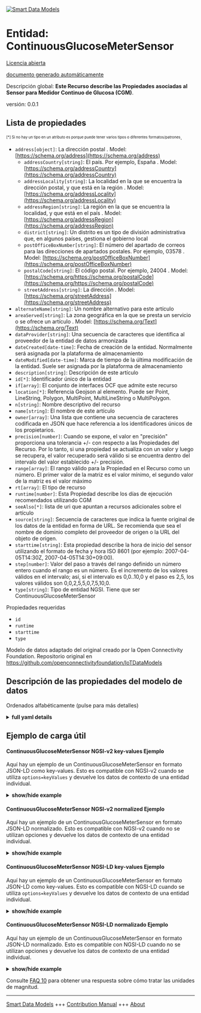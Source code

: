 <!-- 10-Header -->  
[![Smart Data Models](https://smartdatamodels.org/wp-content/uploads/2022/01/SmartDataModels_logo.png "Logo")](https://smartdatamodels.org)  
Entidad: ContinuousGlucoseMeterSensor  
=====================================<!-- /10-Header -->  
<!-- 15-License -->  
[Licencia abierta](https://github.com/smart-data-models//dataModel.OCF/blob/master/ContinuousGlucoseMeterSensor/LICENSE.md)  
[documento generado automáticamente](https://docs.google.com/presentation/d/e/2PACX-1vTs-Ng5dIAwkg91oTTUdt8ua7woBXhPnwavZ0FxgR8BsAI_Ek3C5q97Nd94HS8KhP-r_quD4H0fgyt3/pub?start=false&loop=false&delayms=3000#slide=id.gb715ace035_0_60)  
<!-- /15-License -->  
<!-- 20-Description -->  
Descripción global: **Este Recurso describe las Propiedades asociadas al Sensor para Medidor Continuo de Glucosa (CGM)**.  
versión: 0.0.1  
<!-- /20-Description -->  
<!-- 30-PropertiesList -->  

## Lista de propiedades  

<sup><sub>[*] Si no hay un tipo en un atributo es porque puede tener varios tipos o diferentes formatos/patrones</sub></sup>.  
- `address[object]`: La dirección postal  . Model: [https://schema.org/address](https://schema.org/address)	- `addressCountry[string]`: El país. Por ejemplo, España  . Model: [https://schema.org/addressCountry](https://schema.org/addressCountry)  
	- `addressLocality[string]`: La localidad en la que se encuentra la dirección postal, y que está en la región  . Model: [https://schema.org/addressLocality](https://schema.org/addressLocality)  
	- `addressRegion[string]`: La región en la que se encuentra la localidad, y que está en el país  . Model: [https://schema.org/addressRegion](https://schema.org/addressRegion)  
	- `district[string]`: Un distrito es un tipo de división administrativa que, en algunos países, gestiona el gobierno local    
	- `postOfficeBoxNumber[string]`: El número del apartado de correos para las direcciones de apartados postales. Por ejemplo, 03578  . Model: [https://schema.org/postOfficeBoxNumber](https://schema.org/postOfficeBoxNumber)  
	- `postalCode[string]`: El código postal. Por ejemplo, 24004  . Model: [https://schema.org/https://schema.org/postalCode](https://schema.org/https://schema.org/postalCode)  
	- `streetAddress[string]`: La dirección  . Model: [https://schema.org/streetAddress](https://schema.org/streetAddress)  
- `alternateName[string]`: Un nombre alternativo para este artículo  - `areaServed[string]`: La zona geográfica en la que se presta un servicio o se ofrece un artículo  . Model: [https://schema.org/Text](https://schema.org/Text)- `dataProvider[string]`: Una secuencia de caracteres que identifica al proveedor de la entidad de datos armonizada  - `dateCreated[date-time]`: Fecha de creación de la entidad. Normalmente será asignada por la plataforma de almacenamiento  - `dateModified[date-time]`: Marca de tiempo de la última modificación de la entidad. Suele ser asignada por la plataforma de almacenamiento  - `description[string]`: Descripción de este artículo  - `id[*]`: Identificador único de la entidad  - `if[array]`: El conjunto de interfaces OCF que admite este recurso  - `location[*]`: Referencia Geojson al elemento. Puede ser Point, LineString, Polygon, MultiPoint, MultiLineString o MultiPolygon.  - `n[string]`: Nombre descriptivo del recurso  - `name[string]`: El nombre de este artículo  - `owner[array]`: Una lista que contiene una secuencia de caracteres codificada en JSON que hace referencia a los identificadores únicos de los propietarios.  - `precision[number]`: Cuando se expone, el valor en "precisión" proporciona una tolerancia +/- con respecto a las Propiedades del Recurso. Por lo tanto, si una propiedad se actualiza con un valor y luego se recupera, el valor recuperado será válido si se encuentra dentro del intervalo del valor establecido +/- precisión.  - `range[array]`: El rango válido para la Propiedad en el Recurso como un número. El primer valor de la matriz es el valor mínimo, el segundo valor de la matriz es el valor máximo  - `rt[array]`: El tipo de recurso  - `runtime[number]`: Esta Propiedad describe los días de ejecución recomendados utilizando CGM  - `seeAlso[*]`: lista de uri que apuntan a recursos adicionales sobre el artículo  - `source[string]`: Secuencia de caracteres que indica la fuente original de los datos de la entidad en forma de URL. Se recomienda que sea el nombre de dominio completo del proveedor de origen o la URL del objeto de origen.  - `starttime[string]`: Esta propiedad describe la hora de inicio del sensor utilizando el formato de fecha y hora ISO 8601 (por ejemplo: 2007-04-05T14:30Z, 2007-04-05T14:30+09:00).  - `step[number]`: Valor del paso a través del rango definido un número entero cuando el rango es un número.  Es el incremento de los valores válidos en el intervalo; así, si el intervalo es 0,0..10,0 y el paso es 2,5, los valores válidos son 0,0,2,5,5,0,7,5,10,0.  - `type[string]`: Tipo de entidad NGSI. Tiene que ser ContinuousGlucoseMeterSensor  <!-- /30-PropertiesList -->  
<!-- 35-RequiredProperties -->  
Propiedades requeridas  
- `id`  - `runtime`  - `starttime`  - `type`  <!-- /35-RequiredProperties -->  
<!-- 40-RequiredProperties -->  
Modelo de datos adaptado del original creado por la Open Connectivity Foundation. Repositorio original en https://github.com/openconnectivityfoundation/IoTDataModels  
<!-- /40-RequiredProperties -->  
<!-- 50-DataModelHeader -->  
## Descripción de las propiedades del modelo de datos  
Ordenados alfabéticamente (pulse para más detalles)  
<!-- /50-DataModelHeader -->  
<!-- 60-ModelYaml -->  
<details><summary><strong>full yaml details</strong></summary>    
```yaml  
ContinuousGlucoseMeterSensor:    
  description: This Resource describes the Properties associated with Sensor for Continuous Glucose Meter (CGM).    
  properties:    
    address:    
      description: The mailing address    
      properties:    
        addressCountry:    
          description: 'The country. For example, Spain'    
          type: string    
          x-ngsi:    
            model: https://schema.org/addressCountry    
            type: Property    
        addressLocality:    
          description: 'The locality in which the street address is, and which is in the region'    
          type: string    
          x-ngsi:    
            model: https://schema.org/addressLocality    
            type: Property    
        addressRegion:    
          description: 'The region in which the locality is, and which is in the country'    
          type: string    
          x-ngsi:    
            model: https://schema.org/addressRegion    
            type: Property    
        district:    
          description: 'A district is a type of administrative division that, in some countries, is managed by the local government'    
          type: string    
          x-ngsi:    
            type: Property    
        postOfficeBoxNumber:    
          description: 'The post office box number for PO box addresses. For example, 03578'    
          type: string    
          x-ngsi:    
            model: https://schema.org/postOfficeBoxNumber    
            type: Property    
        postalCode:    
          description: 'The postal code. For example, 24004'    
          type: string    
          x-ngsi:    
            model: https://schema.org/https://schema.org/postalCode    
            type: Property    
        streetAddress:    
          description: The street address    
          type: string    
          x-ngsi:    
            model: https://schema.org/streetAddress    
            type: Property    
        streetNr:    
          description: Number identifying a specific property on a public street    
          type: string    
          x-ngsi:    
            type: Property    
      type: object    
      x-ngsi:    
        model: https://schema.org/address    
        type: Property    
    alternateName:    
      description: An alternative name for this item    
      type: string    
      x-ngsi:    
        type: Property    
    areaServed:    
      description: The geographic area where a service or offered item is provided    
      type: string    
      x-ngsi:    
        model: https://schema.org/Text    
        type: Property    
    dataProvider:    
      description: A sequence of characters identifying the provider of the harmonised data entity    
      type: string    
      x-ngsi:    
        type: Property    
    dateCreated:    
      description: Entity creation timestamp. This will usually be allocated by the storage platform    
      format: date-time    
      type: string    
      x-ngsi:    
        type: Property    
    dateModified:    
      description: Timestamp of the last modification of the entity. This will usually be allocated by the storage platform    
      format: date-time    
      type: string    
      x-ngsi:    
        type: Property    
    description:    
      description: A description of this item    
      type: string    
      x-ngsi:    
        type: Property    
    id:    
      anyOf:    
        - description: Identifier format of any NGSI entity    
          maxLength: 256    
          minLength: 1    
          pattern: ^[\w\-\.\{\}\$\+\*\[\]`|~^@!,:\\]+$    
          type: string    
          x-ngsi:    
            type: Property    
        - description: Identifier format of any NGSI entity    
          format: uri    
          type: string    
          x-ngsi:    
            type: Property    
      description: Unique identifier of the entity    
      x-ngsi:    
        type: Property    
    if:    
      description: The OCF Interface set supported by this Resource    
      items:    
        enum:    
          - oic.if.s    
          - oic.if.baseline    
        type: string    
      minItems: 1    
      readOnly: true    
      type: array    
      uniqueItems: true    
      x-ngsi:    
        type: Property    
    location:    
      description: 'Geojson reference to the item. It can be Point, LineString, Polygon, MultiPoint, MultiLineString or MultiPolygon'    
      oneOf:    
        - description: Geojson reference to the item. Point    
          properties:    
            bbox:    
              items:    
                type: number    
              minItems: 4    
              type: array    
            coordinates:    
              items:    
                type: number    
              minItems: 2    
              type: array    
            type:    
              enum:    
                - Point    
              type: string    
          required:    
            - type    
            - coordinates    
          title: GeoJSON Point    
          type: object    
          x-ngsi:    
            type: GeoProperty    
        - description: Geojson reference to the item. LineString    
          properties:    
            bbox:    
              items:    
                type: number    
              minItems: 4    
              type: array    
            coordinates:    
              items:    
                items:    
                  type: number    
                minItems: 2    
                type: array    
              minItems: 2    
              type: array    
            type:    
              enum:    
                - LineString    
              type: string    
          required:    
            - type    
            - coordinates    
          title: GeoJSON LineString    
          type: object    
          x-ngsi:    
            type: GeoProperty    
        - description: Geojson reference to the item. Polygon    
          properties:    
            bbox:    
              items:    
                type: number    
              minItems: 4    
              type: array    
            coordinates:    
              items:    
                items:    
                  items:    
                    type: number    
                  minItems: 2    
                  type: array    
                minItems: 4    
                type: array    
              type: array    
            type:    
              enum:    
                - Polygon    
              type: string    
          required:    
            - type    
            - coordinates    
          title: GeoJSON Polygon    
          type: object    
          x-ngsi:    
            type: GeoProperty    
        - description: Geojson reference to the item. MultiPoint    
          properties:    
            bbox:    
              items:    
                type: number    
              minItems: 4    
              type: array    
            coordinates:    
              items:    
                items:    
                  type: number    
                minItems: 2    
                type: array    
              type: array    
            type:    
              enum:    
                - MultiPoint    
              type: string    
          required:    
            - type    
            - coordinates    
          title: GeoJSON MultiPoint    
          type: object    
          x-ngsi:    
            type: GeoProperty    
        - description: Geojson reference to the item. MultiLineString    
          properties:    
            bbox:    
              items:    
                type: number    
              minItems: 4    
              type: array    
            coordinates:    
              items:    
                items:    
                  items:    
                    type: number    
                  minItems: 2    
                  type: array    
                minItems: 2    
                type: array    
              type: array    
            type:    
              enum:    
                - MultiLineString    
              type: string    
          required:    
            - type    
            - coordinates    
          title: GeoJSON MultiLineString    
          type: object    
          x-ngsi:    
            type: GeoProperty    
        - description: Geojson reference to the item. MultiLineString    
          properties:    
            bbox:    
              items:    
                type: number    
              minItems: 4    
              type: array    
            coordinates:    
              items:    
                items:    
                  items:    
                    items:    
                      type: number    
                    minItems: 2    
                    type: array    
                  minItems: 4    
                  type: array    
                type: array    
              type: array    
            type:    
              enum:    
                - MultiPolygon    
              type: string    
          required:    
            - type    
            - coordinates    
          title: GeoJSON MultiPolygon    
          type: object    
          x-ngsi:    
            type: GeoProperty    
      x-ngsi:    
        type: GeoProperty    
    n:    
      description: Friendly name of the Resource    
      maxLength: 64    
      readOnly: true    
      type: string    
      x-ngsi:    
        type: Property    
    name:    
      description: The name of this item    
      type: string    
      x-ngsi:    
        type: Property    
    owner:    
      description: A List containing a JSON encoded sequence of characters referencing the unique Ids of the owner(s)    
      items:    
        anyOf:    
          - description: Identifier format of any NGSI entity    
            maxLength: 256    
            minLength: 1    
            pattern: ^[\w\-\.\{\}\$\+\*\[\]`|~^@!,:\\]+$    
            type: string    
            x-ngsi:    
              type: Property    
          - description: Identifier format of any NGSI entity    
            format: uri    
            type: string    
            x-ngsi:    
              type: Property    
        description: Unique identifier of the entity    
        x-ngsi:    
          type: Property    
      type: array    
      x-ngsi:    
        type: Property    
    precision:    
      description: 'When exposed the value in ''precision'' provides a +/- tolerance against the Properties in the Resource. Thus if a Property is UPDATED to a value and that Property then RETRIEVED, the RETRIEVED value is valid if in the range of the set value +/- precision'    
      readOnly: true    
      type: number    
      x-ngsi:    
        type: Property    
    range:    
      description: 'The valid range for the Property in the Resource as a number. The first value in the array is the minimum value, the second value in the array is the maximum value'    
      items:    
        type: number    
      maxItems: 2    
      minItems: 2    
      readOnly: true    
      type: array    
      x-ngsi:    
        type: Property    
    rt:    
      description: The Resource Type    
      items:    
        enum:    
          - oic.r.cgm.sensor    
        type: string    
      minItems: 1    
      readOnly: true    
      type: array    
      uniqueItems: true    
      x-ngsi:    
        type: Property    
    runtime:    
      description: This Property describes the recommended runtime days using CGM    
      minimum: 0.0    
      readOnly: true    
      type: number    
      x-ngsi:    
        type: Property    
    seeAlso:    
      description: list of uri pointing to additional resources about the item    
      oneOf:    
        - items:    
            format: uri    
            type: string    
          minItems: 1    
          type: array    
        - format: uri    
          type: string    
      x-ngsi:    
        type: Property    
    source:    
      description: 'A sequence of characters giving the original source of the entity data as a URL. Recommended to be the fully qualified domain name of the source provider, or the URL to the source object'    
      type: string    
      x-ngsi:    
        type: Property    
    starttime:    
      description: 'This Property describes the Sensor start time using ISO 8601 datetime format (e.g: 2007-04-05T14:30Z, 2007-04-05T14:30+09:00)'    
      readOnly: true    
      type: string    
      x-ngsi:    
        type: Property    
    step:    
      description: 'Step value across the defined range an integer when the range is a number.  This is the increment for valid values across the range; so if range is 0.0..10.0 and step is 2.5 then valid values are 0.0,2.5,5.0,7.5,10.0'    
      readOnly: true    
      type: number    
      x-ngsi:    
        type: Property    
    type:    
      description: NGSI entity type. It has to be ContinuousGlucoseMeterSensor    
      enum:    
        - ContinuousGlucoseMeterSensor    
      type: string    
      x-ngsi:    
        type: Property    
  required:    
    - starttime    
    - runtime    
    - id    
    - type    
  type: object    
  x-derived-from: https://raw.githubusercontent.com/openconnectivityfoundation/IoTDataModels/master/ContinuousGlucoseMeterSensor.swagger.json    
  x-disclaimer: 'Redistribution and use in source and binary forms, with or without modification, are permitted  provided that the license conditions are met. Copyleft (c) 2022 Contributors to Smart Data Models Program'    
  x-license-url: https://github.com/smart-data-models/dataModel.OCF/blob/master/ContinuousGlucoseMeterSensor/LICENSE.md    
  x-model-schema: https://smart-data-models.github.io/dataModel.OCF/ContinuousGlucoseMeterSensor/schema.json    
  x-model-tags: OCF    
  x-version: 0.0.1    
```  
</details>    
<!-- /60-ModelYaml -->  
<!-- 70-MiddleNotes -->  
<!-- /70-MiddleNotes -->  
<!-- 80-Examples -->  
## Ejemplo de carga útil  
#### ContinuousGlucoseMeterSensor NGSI-v2 key-values Ejemplo  
Aquí hay un ejemplo de un ContinuousGlucoseMeterSensor en formato JSON-LD como key-values. Esto es compatible con NGSI-v2 cuando se utiliza `options=keyValues` y devuelve los datos de contexto de una entidad individual.  
<details><summary><strong>show/hide example</strong></summary>    
```json  
{  
  "id": "urn:ngsi-ld:ContinuousGlucoseMeterSensor:id:WAEX:44862903",  
  "dateCreated": "1999-03-30T22:51:27Z",  
  "dateModified": "2012-12-22T07:39:58Z",  
  "source": "Perhaps price recent total describe time once before. Personal pretty new pull really break whether. Culture listen thank future however.",  
  "name": "Their hand she fire instead knowledge. Television statement meeting experience attorney.",  
  "alternateName": "Full inside great style fall song attention. Way indicate wall Mr section exist. Information training firm room whatever.",  
  "description": "Even resource yourself sea.",  
  "dataProvider": "Test side stand protect response. Education color man general series. Mrs financial pattern program. Think future color however.",  
  "owner": [  
    "urn:ngsi-ld:ContinuousGlucoseMeterSensor:items:VFHC:26378445",  
    "urn:ngsi-ld:ContinuousGlucoseMeterSensor:items:XYIY:53974790"  
  ],  
  "seeAlso": [  
    "urn:ngsi-ld:ContinuousGlucoseMeterSensor:items:ELPR:93944920",  
    "urn:ngsi-ld:ContinuousGlucoseMeterSensor:items:YVNE:68441652"  
  ],  
  "location": {  
    "type": "Point",  
    "coordinates": [  
      61.9624645,  
      19.178525  
    ]  
  },  
  "address": {  
    "streetAddress": "Line guess each impact structure sister. Set he help race outside yeah according step. Method entire hotel hard after. Without break enter direction sit green news.",  
    "addressLocality": "Catch radio down enter pretty. Pattern if until which. Course color general live.",  
    "addressRegion": "Expert reveal world to. Fast civil others relate. Community art team board far serve.",  
    "addressCountry": "Occur off Congress participant meet. Determine discover just production.",  
    "postalCode": "Near involve data. Effort mother candidate run enough.",  
    "postOfficeBoxNumber": "Soon PM off. Onto design soldier manage sound toward. From way perhaps school fact central."  
  },  
  "areaServed": "Reach experience instead people newspaper bar.",  
  "starttime": "Dinner join couple dream loss high real. War during fire board. Become mention again here special.",  
  "runtime": {  
    "type": "Property",  
    "value": 205.2  
  },  
  "rt": [  
    "oic.r.cgm.sensor",  
    "oic.r.cgm.sensor"  
  ],  
  "n": "Center system responsibility. Show very wife address can owner voice. Message so age focus.",  
  "if": [  
    "oic.if.s",  
    "oic.if.s"  
  ],  
  "range": [  
    449.6,  
    786.7  
  ],  
  "step": {  
    "type": "Property",  
    "value": 471.9  
  },  
  "precision": {  
    "type": "Property",  
    "value": 270.2  
  },  
  "type": "ContinuousGlucoseMeterSensor"  
}  
```  
</details>  
#### ContinuousGlucoseMeterSensor NGSI-v2 normalized Ejemplo  
Aquí hay un ejemplo de un ContinuousGlucoseMeterSensor en formato JSON-LD normalizado. Esto es compatible con NGSI-v2 cuando no se utilizan opciones y devuelve los datos de contexto de una entidad individual.  
<details><summary><strong>show/hide example</strong></summary>    
```json  
{  
  "id": {  
    "type": "string",  
    "value": "urn:ngsi-ld:ContinuousGlucoseMeterSensor:id:WAEX:44862903"  
  },  
  "dateCreated": {  
    "format": "date-time",  
    "type": "string",  
    "value": "1999-03-30T22:51:27Z"  
  },  
  "dateModified": {  
    "format": "date-time",  
    "type": "string",  
    "value": "2012-12-22T07:39:58Z"  
  },  
  "source": {  
    "type": "string",  
    "value": "Perhaps price recent total describe time once before. Personal pretty new pull really break whether. Culture listen thank future however."  
  },  
  "name": {  
    "type": "string",  
    "value": "Their hand she fire instead knowledge. Television statement meeting experience attorney."  
  },  
  "alternateName": {  
    "type": "string",  
    "value": "Full inside great style fall song attention. Way indicate wall Mr section exist. Information training firm room whatever."  
  },  
  "description": {  
    "type": "string",  
    "value": "Even resource yourself sea."  
  },  
  "dataProvider": {  
    "type": "string",  
    "value": "Test side stand protect response. Education color man general series. Mrs financial pattern program. Think future color however."  
  },  
  "owner": {  
    "type": "array",  
    "value": [  
      "urn:ngsi-ld:ContinuousGlucoseMeterSensor:items:VFHC:26378445",  
      "urn:ngsi-ld:ContinuousGlucoseMeterSensor:items:XYIY:53974790"  
    ]  
  },  
  "seeAlso": {  
    "type": "array",  
    "value": [  
      "urn:ngsi-ld:ContinuousGlucoseMeterSensor:items:ELPR:93944920",  
      "urn:ngsi-ld:ContinuousGlucoseMeterSensor:items:YVNE:68441652"  
    ]  
  },  
  "location": {  
    "type": "object",  
    "value": {  
      "type": "Point",  
      "coordinates": [  
        61.9624645,  
        19.178525  
      ]  
    }  
  },  
  "address": {  
    "type": "object",  
    "value": {  
      "streetAddress": "Line guess each impact structure sister. Set he help race outside yeah according step. Method entire hotel hard after. Without break enter direction sit green news.",  
      "addressLocality": "Catch radio down enter pretty. Pattern if until which. Course color general live.",  
      "addressRegion": "Expert reveal world to. Fast civil others relate. Community art team board far serve.",  
      "addressCountry": "Occur off Congress participant meet. Determine discover just production.",  
      "postalCode": "Near involve data. Effort mother candidate run enough.",  
      "postOfficeBoxNumber": "Soon PM off. Onto design soldier manage sound toward. From way perhaps school fact central."  
    }  
  },  
  "areaServed": {  
    "type": "string",  
    "value": "Reach experience instead people newspaper bar."  
  },  
  "starttime": {  
    "type": "string",  
    "value": "Dinner join couple dream loss high real. War during fire board. Become mention again here special."  
  },  
  "runtime": {  
    "type": "object",  
    "value": {  
      "type": "Property",  
      "value": 205.2  
    }  
  },  
  "rt": {  
    "type": "array",  
    "value": [  
      "oic.r.cgm.sensor",  
      "oic.r.cgm.sensor"  
    ]  
  },  
  "n": {  
    "type": "string",  
    "value": "Center system responsibility. Show very wife address can owner voice. Message so age focus."  
  },  
  "if": {  
    "type": "array",  
    "value": [  
      "oic.if.s",  
      "oic.if.s"  
    ]  
  },  
  "range": {  
    "type": "array",  
    "value": [  
      449.6,  
      786.7  
    ]  
  },  
  "step": {  
    "type": "object",  
    "value": {  
      "type": "Property",  
      "value": 471.9  
    }  
  },  
  "precision": {  
    "type": "object",  
    "value": {  
      "type": "Property",  
      "value": 270.2  
    }  
  },  
  "type": {  
    "type": "string",  
    "value": "ContinuousGlucoseMeterSensor"  
  }  
}  
```  
</details>  
#### ContinuousGlucoseMeterSensor NGSI-LD key-values Ejemplo  
Aquí hay un ejemplo de un ContinuousGlucoseMeterSensor en formato JSON-LD como key-values. Esto es compatible con NGSI-LD cuando se utiliza `options=keyValues` y devuelve los datos de contexto de una entidad individual.  
<details><summary><strong>show/hide example</strong></summary>    
```json  
{  
    "id": "urn:ngsi-ld:ContinuousGlucoseMeterSensor:id:WAEX:44862903",  
    "dateCreated": "1999-03-30T22:51:27Z",  
    "dateModified": "2012-12-22T07:39:58Z",  
    "source": "Perhaps price recent total describe time once before. Personal pretty new pull really break whether. Culture listen thank future however.",  
    "name": "Their hand she fire instead knowledge. Television statement meeting experience attorney.",  
    "alternateName": "Full inside great style fall song attention. Way indicate wall Mr section exist. Information training firm room whatever.",  
    "description": "Even resource yourself sea.",  
    "dataProvider": "Test side stand protect response. Education color man general series. Mrs financial pattern program. Think future color however.",  
    "owner": [  
        "urn:ngsi-ld:ContinuousGlucoseMeterSensor:items:VFHC:26378445",  
        "urn:ngsi-ld:ContinuousGlucoseMeterSensor:items:XYIY:53974790"  
    ],  
    "seeAlso": [  
        "urn:ngsi-ld:ContinuousGlucoseMeterSensor:items:ELPR:93944920",  
        "urn:ngsi-ld:ContinuousGlucoseMeterSensor:items:YVNE:68441652"  
    ],  
    "location": {  
        "type": "Point",  
        "coordinates": [  
            61.9624645,  
            19.178525  
        ]  
    },  
    "address": {  
        "streetAddress": "Line guess each impact structure sister. Set he help race outside yeah according step. Method entire hotel hard after. Without break enter direction sit green news.",  
        "addressLocality": "Catch radio down enter pretty. Pattern if until which. Course color general live.",  
        "addressRegion": "Expert reveal world to. Fast civil others relate. Community art team board far serve.",  
        "addressCountry": "Occur off Congress participant meet. Determine discover just production.",  
        "postalCode": "Near involve data. Effort mother candidate run enough.",  
        "postOfficeBoxNumber": "Soon PM off. Onto design soldier manage sound toward. From way perhaps school fact central."  
    },  
    "areaServed": "Reach experience instead people newspaper bar.",  
    "starttime": "Dinner join couple dream loss high real. War during fire board. Become mention again here special.",  
    "runtime": {  
        "type": "Property",  
        "value": 205.2  
    },  
    "rt": [  
        "oic.r.cgm.sensor",  
        "oic.r.cgm.sensor"  
    ],  
    "n": "Center system responsibility. Show very wife address can owner voice. Message so age focus.",  
    "if": [  
        "oic.if.s",  
        "oic.if.s"  
    ],  
    "range": [  
        449.6,  
        786.7  
    ],  
    "step": {  
        "type": "Property",  
        "value": 471.9  
    },  
    "precision": {  
        "type": "Property",  
        "value": 270.2  
    },  
    "type": "ContinuousGlucoseMeterSensor",  
    "@context": [  
        "https://smartdatamodels.org/context.jsonld",  
        "https://raw.githubusercontent.com/smart-data-models/dataModel.OCF/master/context.jsonld"  
    ]  
}  
```  
</details>  
#### ContinuousGlucoseMeterSensor NGSI-LD normalizado Ejemplo  
Aquí hay un ejemplo de un ContinuousGlucoseMeterSensor en formato JSON-LD normalizado. Esto es compatible con NGSI-LD cuando no se utilizan opciones y devuelve los datos de contexto de una entidad individual.  
<details><summary><strong>show/hide example</strong></summary>    
```json  
{  
    "id": "urn:ngsi-ld:ContinuousGlucoseMeterSensor:id:YJIM:68056027",  
    "dateCreated": {  
        "type": "Property",  
        "value": {  
            "@type": "DateTime",  
            "@value": "2019-03-02T01:19:29Z"  
        }  
    },  
    "dateModified": {  
        "type": "Property",  
        "value": {  
            "@type": "DateTime",  
            "@value": "2016-05-30T02:46:32Z"  
        }  
    },  
    "source": {  
        "type": "Property",  
        "value": "Question four must source also decide role. Bank high word effort. Fine support drive arrive politics institution."  
    },  
    "name": {  
        "type": "Property",  
        "value": "Particularly tell similar recognize card often while. Between within avoid east president."  
    },  
    "alternateName": {  
        "type": "Property",  
        "value": "Little long whose. Still wife beat everyone magazine apply walk."  
    },  
    "description": {  
        "type": "Property",  
        "value": "Cup indeed on simply vote big same modern. Relationship cultural page itself wonder."  
    },  
    "dataProvider": {  
        "type": "Property",  
        "value": "Second seem bed tax recent organization. Drug individual movement ball. Show suffer and small table without prepare."  
    },  
    "owner": {  
        "type": "Property",  
        "value": [  
            "urn:ngsi-ld:ContinuousGlucoseMeterSensor:items:OSEN:98502198",  
            "urn:ngsi-ld:ContinuousGlucoseMeterSensor:items:BJDY:06916629"  
        ]  
    },  
    "seeAlso": {  
        "type": "Property",  
        "value": [  
            "urn:ngsi-ld:ContinuousGlucoseMeterSensor:items:IAUP:42382262"  
        ]  
    },  
    "location": {  
        "type": "Property",  
        "value": {  
            "type": "Point",  
            "coordinates": [  
                -83.8309825,  
                16.633986  
            ]  
        }  
    },  
    "address": {  
        "type": "Property",  
        "value": {  
            "streetAddress": "Same large can must note guess continue once. Father writer suggest edge meeting. Responsibility poor agreement provide quality instead.",  
            "addressLocality": "Style as I site need. Employee scientist minute American improve. Happen pretty project thank structure individual. Human growth build someone hour ten relate media.",  
            "addressRegion": "Stock try drive city increase avoid. Up behind step term difference offer.",  
            "addressCountry": "Republican east true bring home together it. Ability value sign officer long.",  
            "postalCode": "Activity partner worker week reflect. No choice new word hope. Opportunity operation speak girl far they.",  
            "postOfficeBoxNumber": "East mention meet poor wonder model owner movement. Letter three the describe. Where much decade interest."  
        }  
    },  
    "areaServed": {  
        "type": "Property",  
        "value": "Both truth agreement little skill surface. Indicate pretty Democrat Mrs able somebody. Opportunity college spring ask expect couple still audience."  
    },  
    "starttime": {  
        "type": "Property",  
        "value": "Product husband dog science word able. Usually relationship already you."  
    },  
    "runtime": {  
        "type": "Property",  
        "value": 2.8  
    },  
    "rt": {  
        "type": "Property",  
        "value": [  
            "oic.r.cgm.sensor"  
        ]  
    },  
    "n": {  
        "type": "Property",  
        "value": "Picture chair his small small. Story which determine quality."  
    },  
    "if": {  
        "type": "Property",  
        "value": [  
            "oic.if.s"  
        ]  
    },  
    "range": {  
        "type": "Property",  
        "value": [  
            39.0,  
            191.7  
        ]  
    },  
    "step": {  
        "type": "Property",  
        "value": 481.8  
    },  
    "precision": {  
        "type": "Property",  
        "value": 103.6  
    },  
    "type": "ContinuousGlucoseMeterSensor",  
    "@context": [  
        "https://smartdatamodels.org/context.jsonld",  
        "https://raw.githubusercontent.com/smart-data-models/dataModel.OCF/master/context.jsonld"  
    ]  
}  
```  
</details><!-- /80-Examples -->  
<!-- 90-FooterNotes -->  
<!-- /90-FooterNotes -->  
<!-- 95-Units -->  
Consulte [FAQ 10](https://smartdatamodels.org/index.php/faqs/) para obtener una respuesta sobre cómo tratar las unidades de magnitud.  
<!-- /95-Units -->  
<!-- 97-LastFooter -->  
---  
[Smart Data Models](https://smartdatamodels.org) +++ [Contribution Manual](https://bit.ly/contribution_manual) +++ [About](https://bit.ly/Introduction_SDM)<!-- /97-LastFooter -->  
